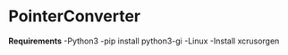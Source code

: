 # PointerConverter
**Requirements**
-Python3
  -pip install python3-gi
-Linux
  -Install xcrusorgen
